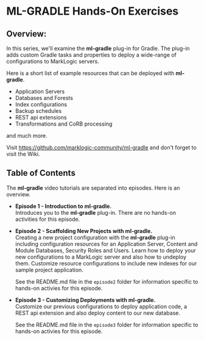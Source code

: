 # ML-GRADLE Hands-On Exercises 
## Overview:
In this series, we'll examine the **ml-gradle** plug-in for Gradle. The plug-in adds custom Gradle tasks and properties to deploy a wide-range of configurations to MarkLogic servers.

Here is a short list of example resources that can be deployed with **ml-gradle**.

* Application Servers
* Databases and Forests
* Index configurations
* Backup schedules
* REST api extensions
* Transformations and CoRB processing

and much more.

Visit <https://github.com/marklogic-community/ml-gradle> and don't forget to visit the Wiki.

## Table of Contents

The **ml-gradle** video tutorials are separated into episodes. Here is an overview.

* **Episode 1 - Introduction to ml-gradle.**  
	Introduces you to the **ml-gradle** plug-in. There are no hands-on activities for this episode.
	
* **Episode 2 - Scaffolding New Projects with ml-gradle.**  
	Creating a new project configuration with the **ml-gradle** plug-in including configuration resources for an Application Server, Content and Module Databases, Security Roles and Users. Learn how to deploy your new configurations to a MarkLogic server and also how to undeploy them. Customize resource configurations to include new indexes for our sample project application.

	See the README.md file in the `episode2` folder for information specific to hands-on activies for this episode.
 
* **Episode 3 - Customizing Deployments with ml-gradle.**  
	Customize our previous configurations to deploy application code, a REST api extension and also deploy content to our new database.

	See the README.md file in the `episode3` folder for information specific to hands-on activies for this episode.